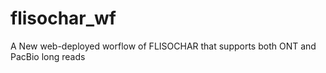 # flisochar_wf
A New web-deployed worflow of FLISOCHAR that supports both ONT and PacBio long reads
